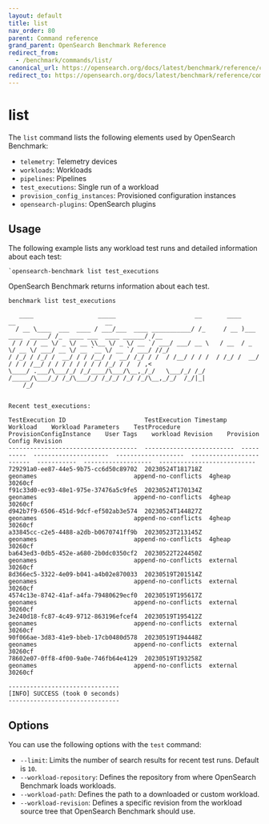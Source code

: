 ```yaml
---
layout: default
title: list
nav_order: 80
parent: Command reference
grand_parent: OpenSearch Benchmark Reference
redirect_from:
  - /benchmark/commands/list/
canonical_url: https://opensearch.org/docs/latest/benchmark/reference/commands/list/
redirect_to: https://opensearch.org/docs/latest/benchmark/reference/commands/list/
---
```


<!-- vale off -->
# list
<!-- vale on -->

The `list` command lists the following elements used by OpenSearch Benchmark:

- `telemetry`: Telemetry devices  
- `workloads`: Workloads 
- `pipelines`: Pipelines
- `test_executions`: Single run of a workload 
- `provision_config_instances`: Provisioned configuration instances
- `opensearch-plugins`: OpenSearch plugins 


## Usage

The following example lists any workload test runs and detailed information about each test:

```
`opensearch-benchmark list test_executions
```

OpenSearch Benchmark returns information about each test. 

```
benchmark list test_executions

   ____                  _____                      __       ____                  __                         __
  / __ \____  ___  ____ / ___/___  ____ ___________/ /_     / __ )___  ____  _____/ /_  ____ ___  ____ ______/ /__
 / / / / __ \/ _ \/ __ \\__ \/ _ \/ __ `/ ___/ ___/ __ \   / __  / _ \/ __ \/ ___/ __ \/ __ `__ \/ __ `/ ___/ //_/
/ /_/ / /_/ /  __/ / / /__/ /  __/ /_/ / /  / /__/ / / /  / /_/ /  __/ / / / /__/ / / / / / / / / /_/ / /  / ,<
\____/ .___/\___/_/ /_/____/\___/\__,_/_/   \___/_/ /_/  /_____/\___/_/ /_/\___/_/ /_/_/ /_/ /_/\__,_/_/  /_/|_|
    /_/


Recent test_executions:

TestExecution ID                      TestExecution Timestamp    Workload    Workload Parameters    TestProcedure        ProvisionConfigInstance    User Tags    workload Revision    Provision Config Revision
------------------------------------  -------------------------  ----------  ---------------------  -------------------  -------------------------  -----------  -------------------  ---------------------------
729291a0-ee87-44e5-9b75-cc6d50c89702  20230524T181718Z           geonames                           append-no-conflicts  4gheap                                  30260cf
f91c33d0-ec93-48e1-975e-37476a5c9fe5  20230524T170134Z           geonames                           append-no-conflicts  4gheap                                  30260cf
d942b7f9-6506-451d-9dcf-ef502ab3e574  20230524T144827Z           geonames                           append-no-conflicts  4gheap                                  30260cf
a33845cc-c2e5-4488-a2db-b0670741ff9b  20230523T213145Z           geonames                           append-no-conflicts  4gheap                                  30260cf
ba643ed3-0db5-452e-a680-2b0dc0350cf2  20230522T224450Z           geonames                           append-no-conflicts  external                                30260cf
8d366ec5-3322-4e09-b041-a4b02e870033  20230519T201514Z           geonames                           append-no-conflicts  external                                30260cf
4574c13e-8742-41af-a4fa-79480629ecf0  20230519T195617Z           geonames                           append-no-conflicts  external                                30260cf
3e240d18-fc87-4c49-9712-863196efcef4  20230519T195412Z           geonames                           append-no-conflicts  external                                30260cf
90f066ae-3d83-41e9-bbeb-17cb0480d578  20230519T194448Z           geonames                           append-no-conflicts  external                                30260cf
78602e07-0ff8-4f00-9a0e-746fb64e4129  20230519T193258Z           geonames                           append-no-conflicts  external                                30260cf

-------------------------------
[INFO] SUCCESS (took 0 seconds)
-------------------------------
```

## Options

You can use the following options with the `test` command: 

- `--limit`: Limits the number of search results for recent test runs. Default is `10`. 
- `--workload-repository`: Defines the repository from where OpenSearch Benchmark loads workloads.
- `--workload-path`: Defines the path to a downloaded or custom workload.
- `--workload-revision`: Defines a specific revision from the workload source tree that OpenSearch Benchmark should use. 


